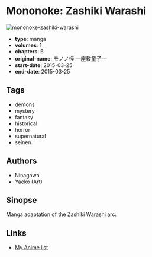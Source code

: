 # Mononoke: Zashiki Warashi

![mononoke-zashiki-warashi](https://cdn.myanimelist.net/images/manga/3/167934.jpg)

-   **type**: manga
-   **volumes**: 1
-   **chapters**: 6
-   **original-name**: モノノ怪 ―座敷童子―
-   **start-date**: 2015-03-25
-   **end-date**: 2015-03-25

## Tags

-   demons
-   mystery
-   fantasy
-   historical
-   horror
-   supernatural
-   seinen

## Authors

-   Ninagawa
-   Yaeko (Art)

## Sinopse

Manga adaptation of the Zashiki Warashi arc.

## Links

-   [My Anime list](https://myanimelist.net/manga/89059/Mononoke__Zashiki_Warashi)
